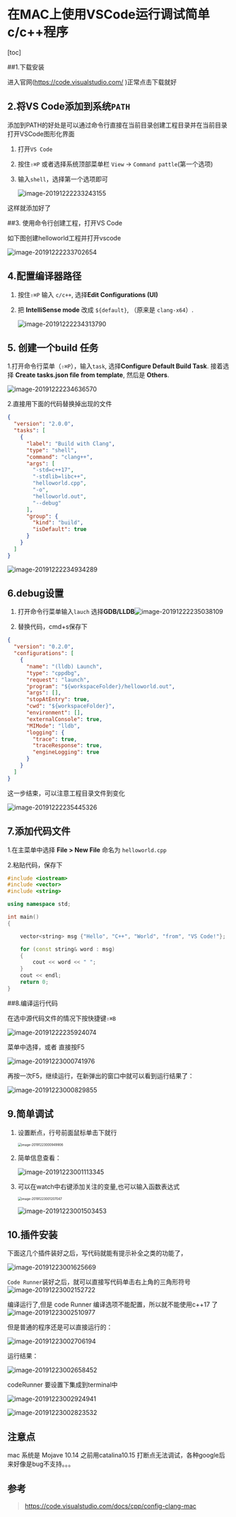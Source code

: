 # 在MAC上使用VSCode运行调试简单c/c++程序

[toc]

##1.下载安装

进入官网(https://code.visualstudio.com/ )正常点击下载就好

## 2.将VS Code添加到系统`PATH`

添加到PATH的好处是可以通过命令行直接在当前目录创建工程目录并在当前目录打开VSCode图形化界面

1. 打开`VS Code`

2. 按住`⇧⌘P` 或者选择系统顶部菜单栏 `View` -> `Command pattle`(第一个选项)

3. 输入`shell`，选择第一个选项即可

   ![image-20191222233243155](在Mac上使用VSCode运行简单c:c++代码.assets/image-20191222233243155.png)

这样就添加好了

##3. 使用命令行创建工程，打开VS Code

如下图创建helloworld工程并打开vscode

![image-20191222233702654](在Mac上使用VSCode运行简单c:c++代码.assets/image-20191222233702654.png)

## 4.配置编译器路径

1. 按住`⇧⌘P` 输入 `c/c++`, 选择**Edit Configurations (UI)**

2. 把 **IntelliSense mode** 改成 `${default}`, （原来是 `clang-x64`）.

   ![image-20191222234313790](在Mac上使用VSCode运行简单c:c++代码.assets/image-20191222234313790.png)

## 5. 创建一个build 任务

1.打开命令行菜单（`⇧⌘P`），输入`task`, 选择**Configure Default Build Task**. 接着选择 **Create tasks.json file from template**, 然后是 **Others**. 

![image-20191222234636570](在Mac上使用VSCode运行简单c:c++代码.assets/image-20191222234636570.png)

2.直接用下面的代码替换掉出现的文件

```json
{
  "version": "2.0.0",
  "tasks": [
    {
      "label": "Build with Clang",
      "type": "shell",
      "command": "clang++",
      "args": [
        "-std=c++17",
        "-stdlib=libc++",
        "helloworld.cpp",
        "-o",
        "helloworld.out",
        "--debug"
      ],
      "group": {
        "kind": "build",
        "isDefault": true
      }
    }
  ]
}
```

![image-20191222234934289](在Mac上使用VSCode运行简单c:c++代码.assets/image-20191222234934289.png)

## 6.debug设置

1. 打开命令行菜单输入`lauch` 选择**GDB/LLDB**![image-20191222235038109](在Mac上使用VSCode运行简单c:c++代码.assets/image-20191222235038109.png)

2. 替换代码，cmd+s保存下

```json
{
  "version": "0.2.0",
  "configurations": [
    {
      "name": "(lldb) Launch",
      "type": "cppdbg",
      "request": "launch",
      "program": "${workspaceFolder}/helloworld.out",
      "args": [],
      "stopAtEntry": true,
      "cwd": "${workspaceFolder}",
      "environment": [],
      "externalConsole": true,
      "MIMode": "lldb",
      "logging": {
        "trace": true,
        "traceResponse": true,
        "engineLogging": true
      }
    }
  ]
}
```

这一步结束，可以注意工程目录文件到变化

![image-20191222235445326](在Mac上使用VSCode运行简单c:c++代码.assets/image-20191222235445326.png)

## 7.添加代码文件

1.在主菜单中选择 **File > New File** 命名为 `helloworld.cpp`

2.粘贴代码，保存下

```c++
#include <iostream>
#include <vector>
#include <string>

using namespace std;

int main()
{

    vector<string> msg {"Hello", "C++", "World", "from", "VS Code!"};

    for (const string& word : msg)
    {
        cout << word << " ";
    }
    cout << endl;
    return 0;
}
```

##8.编译运行代码

在选中源代码文件的情况下按快捷键`⇧⌘B`

![image-20191222235924074](在Mac上使用VSCode运行简单c:c++代码.assets/image-20191222235924074.png)

菜单中选择，或者 直接按F5

![image-20191223000741976](在Mac上使用VSCode运行简单c:c++代码.assets/image-20191223000741976.png)

再按一次F5，继续运行，在新弹出的窗口中就可以看到运行结果了：

![image-20191223000829855](在Mac上使用VSCode运行简单c:c++代码.assets/image-20191223000829855.png)

## 9.简单调试

1. 设置断点，行号前面鼠标单击下就行

   <img src="在Mac上使用VSCode运行简单c:c++代码.assets/image-20191223000949906.png" alt="image-20191223000949906" style="zoom:50%;" />

2. 简单信息查看：

   ![image-20191223001113345](在Mac上使用VSCode运行简单c:c++代码.assets/image-20191223001113345.png)

3. 可以在watch中右键添加关注的变量,也可以输入函数表达式

   <img src="在Mac上使用VSCode运行简单c:c++代码.assets/image-20191223001207047.png" alt="image-20191223001207047" style="zoom:50%;" />

   ![image-20191223001503453](在Mac上使用VSCode运行简单c:c++代码.assets/image-20191223001503453.png)

## 10.插件安装

下面这几个插件装好之后，写代码就能有提示补全之类的功能了，

![image-20191223001625669](在Mac上使用VSCode运行简单c:c++代码.assets/image-20191223001625669.png)

`Code Runner`装好之后，就可以直接写代码单击右上角的三角形符号 ![image-20191223002152722](在Mac上使用VSCode运行简单c:c++代码.assets/image-20191223002152722.png)

 编译运行了,但是 code Runner 编译选项不能配置，所以就不能使用c++17 了![image-20191223002510977](在Mac上使用VSCode运行简单c:c++代码.assets/image-20191223002510977.png)

但是普通的程序还是可以直接运行的：

![image-20191223002706194](在Mac上使用VSCode运行简单c:c++代码.assets/image-20191223002706194.png)

运行结果：

![image-20191223002658452](在Mac上使用VSCode运行简单c:c++代码.assets/image-20191223002658452.png)

codeRunner 要设置下集成到terminal中

![image-20191223002924941](在Mac上使用VSCode运行简单c:c++代码.assets/image-20191223002924941.png)

![image-20191223002823532](在Mac上使用VSCode运行简单c:c++代码.assets/image-20191223002823532.png)

## 注意点

mac 系统是 Mojave 10.14 之前用catalina10.15 打断点无法调试，各种google后来好像是bug不支持。。。

## 参考

> https://code.visualstudio.com/docs/cpp/config-clang-mac